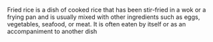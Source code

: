 Fried rice is a dish of cooked rice that has been stir-fried in a wok or a frying pan and is usually mixed with other ingredients such as eggs, vegetables, seafood, or meat. It is often eaten by itself or as an accompaniment to another dish